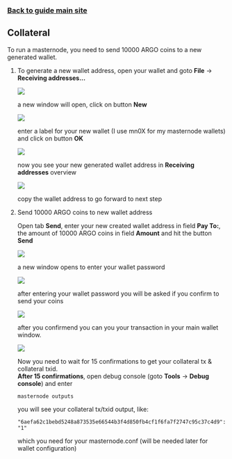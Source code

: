 ### **[Back to guide main site](readme.md)**

## Collateral
To run a masternode, you need to send 10000 ARGO coins to a new generated wallet.

1. To generate a new wallet address, open your wallet and goto **File** -> **Receiving addresses...**

    <img src="https://node-support.network/coins/argo/mn-guide/collateral/1.png">
    
    a new window will open, click on button **New**
    
    <img src="https://node-support.network/coins/argo/mn-guide/collateral/2.png">

    enter a label for your new wallet (I use mn0X for my masternode wallets) and click on button **OK**

    <img src="https://node-support.network/coins/argo/mn-guide/collateral/3.png">

    now you see your new generated wallet address in **Receiving addresses** overview

    <img src="https://node-support.network/coins/argo/mn-guide/collateral/4.png">
    
    copy the wallet address to go forward to next step

2. Send 10000 ARGO coins to new wallet address

    Open tab **Send**, enter your new created wallet address in field **Pay To:**, the amount of 10000 ARGO coins in field **Amount** and    hit the button **Send**
    
    <img src="https://node-support.network/coins/argo/mn-guide/collateral/5.png">
    
    a new window opens to enter your wallet password
    
    <img src="https://node-support.network/coins/argo/mn-guide/collateral/6.png">
    
    after entering your wallet password you will be asked if you confirm to send your coins
    
    <img src="https://node-support.network/coins/argo/mn-guide/collateral/7.png">
    
    after you confirmend you can you your transaction in your main wallet window.
    
    <img src="https://node-support.network/coins/argo/mn-guide/collateral/7.png">
    
    Now you need to wait for 15 confirmations to get your collateral tx & collateral txid.\
    **After 15 confirmations**, open debug console (goto **Tools** -> **Debug console**) and enter
    
    `masternode outputs`
    
    you will see your collateral tx/txid output, like:
    
    `"6aefa62c1bebd5248a873535e66544b3f4d850fb4cf1f6fa7f2747c95c37c4d9": "1"`
    
    which you need for your masternode.conf (will be needed later for wallet configuration)
